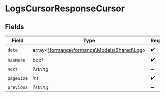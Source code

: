 # LogsCursorResponseCursor


## Fields

| Field                                                                     | Type                                                                      | Required                                                                  | Description                                                               | Example                                                                   |
| ------------------------------------------------------------------------- | ------------------------------------------------------------------------- | ------------------------------------------------------------------------- | ------------------------------------------------------------------------- | ------------------------------------------------------------------------- |
| `data`                                                                    | array<[\formance\formance\Models\Shared\Log](../../models/shared/Log.md)> | :heavy_check_mark:                                                        | N/A                                                                       |                                                                           |
| `hasMore`                                                                 | *bool*                                                                    | :heavy_check_mark:                                                        | N/A                                                                       | false                                                                     |
| `next`                                                                    | *?string*                                                                 | :heavy_minus_sign:                                                        | N/A                                                                       |                                                                           |
| `pageSize`                                                                | *int*                                                                     | :heavy_check_mark:                                                        | N/A                                                                       | 15                                                                        |
| `previous`                                                                | *?string*                                                                 | :heavy_minus_sign:                                                        | N/A                                                                       | YXVsdCBhbmQgYSBtYXhpbXVtIG1heF9yZXN1bHRzLol=                              |
